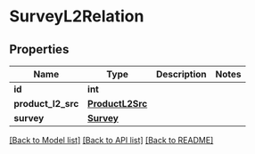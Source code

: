 # SurveyL2Relation

## Properties
Name | Type | Description | Notes
------------ | ------------- | ------------- | -------------
**id** | **int** |  | 
**product_l2_src** | [**ProductL2Src**](ProductL2Src.md) |  | 
**survey** | [**Survey**](Survey.md) |  | 

[[Back to Model list]](../README.md#documentation-for-models) [[Back to API list]](../README.md#documentation-for-api-endpoints) [[Back to README]](../README.md)


